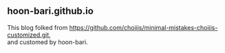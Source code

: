 ## hoon-bari.github.io

This blog folked from https://github.com/choiiis/minimal-mistakes-choiiis-customized.git,  
and customed by hoon-bari.
